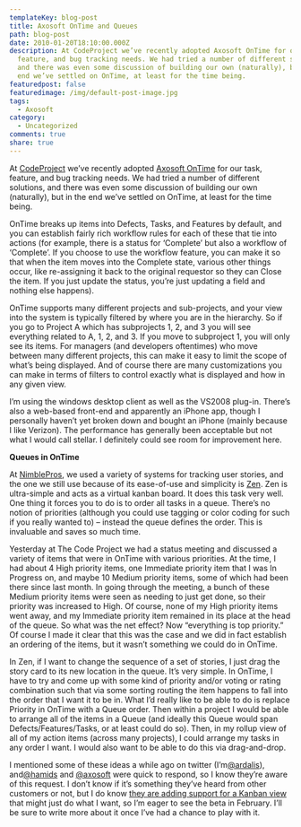 ```yaml
---
templateKey: blog-post
title: Axosoft OnTime and Queues
path: blog-post
date: 2010-01-20T18:10:00.000Z
description: At CodeProject we’ve recently adopted Axosoft OnTime for our task,
  feature, and bug tracking needs. We had tried a number of different solutions,
  and there was even some discussion of building our own (naturally), but in the
  end we’ve settled on OnTime, at least for the time being.
featuredpost: false
featuredimage: /img/default-post-image.jpg
tags:
  - Axosoft
category:
  - Uncategorized
comments: true
share: true
---
```

At [CodeProject](http://codeproject.com/) we’ve recently adopted [Axosoft OnTime](http://axosoft.com/ontime) for our task, feature, and bug tracking needs. We had tried a number of different solutions, and there was even some discussion of building our own (naturally), but in the end we’ve settled on OnTime, at least for the time being.

OnTime breaks up items into Defects, Tasks, and Features by default, and you can establish fairly rich workflow rules for each of these that tie into actions (for example, there is a status for ‘Complete’ but also a workflow of ‘Complete’. If you choose to use the workflow feature, you can make it so that when the item moves into the Complete state, various other things occur, like re-assigning it back to the original requestor so they can Close the item. If you just update the status, you’re just updating a field and nothing else happens).

OnTime supports many different projects and sub-projects, and your view into the system is typically filtered by where you are in the hierarchy. So if you go to Project A which has subprojects 1, 2, and 3 you will see everything related to A, 1, 2, and 3. If you move to subproject 1, you will only see its items. For managers (and developers oftentimes) who move between many different projects, this can make it easy to limit the scope of what’s being displayed. And of course there are many customizations you can make in terms of filters to control exactly what is displayed and how in any given view.

I’m using the windows desktop client as well as the VS2008 plug-in. There’s also a web-based front-end and apparently an iPhone app, though I personally haven’t yet broken down and bought an iPhone (mainly because I like Verizon). The performance has generally been acceptable but not what I would call stellar. I definitely could see room for improvement here.

**Queues in OnTime**

At [NimblePros](http://nimblepros.com/), we used a variety of systems for tracking user stories, and the one we still use because of its ease-of-use and simplicity is [Zen](http://agilezen.com/). Zen is ultra-simple and acts as a virtual kanban board. It does this task very well. One thing it forces you to do is to order all tasks in a queue. There’s no notion of priorities (although you could use tagging or color coding for such if you really wanted to) – instead the queue defines the order. This is invaluable and saves so much time.

Yesterday at The Code Project we had a status meeting and discussed a variety of items that were in OnTime with various priorities. At the time, I had about 4 High priority items, one Immediate priority item that I was In Progress on, and maybe 10 Medium priority items, some of which had been there since last month. In going through the meeting, a bunch of these Medium priority items were seen as needing to just get done, so their priority was increased to High. Of course, none of my High priority items went away, and my Immediate priority item remained in its place at the head of the queue. So what was the net effect? Now “everything is top priority.” Of course I made it clear that this was the case and we did in fact establish an ordering of the items, but it wasn’t something we could do in OnTime.

In Zen, if I want to change the sequence of a set of stories, I just drag the story card to its new location in the queue. It’s very simple. In OnTime, I have to try and come up with some kind of priority and/or voting or rating combination such that via some sorting routing the item happens to fall into the order that I want it to be in. What I’d really like to be able to do is replace Priority in OnTime with a Queue order. Then within a project I would be able to arrange all of the items in a Queue (and ideally this Queue would span Defects/Features/Tasks, or at least could do so). Then, in my rollup view of all of my action items (across many projects), I could arrange my tasks in any order I want. I would also want to be able to do this via drag-and-drop.

I mentioned some of these ideas a while ago on twitter (I’m[@ardalis](http://twitter.com/ardalis)), and[@hamids](http://twitter.com/hamids) and [@axosoft](http://twitter.com/axosoft) were quick to respond, so I know they’re aware of this request. I don’t know if it’s something they’ve heard from other customers or not, but I do know [they are adding support for a Kanban view](http://shipsoftwareontime.com/2010/01/19/the-ultimate-scrum-planning-board) that might just do what I want, so I’m eager to see the beta in February. I’ll be sure to write more about it once I’ve had a chance to play with it.